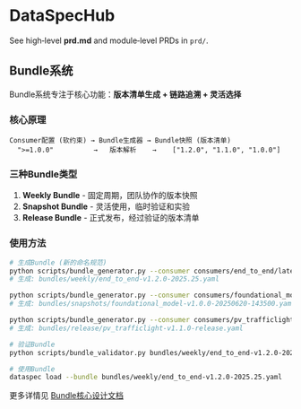 # DataSpecHub

See high‑level **prd.md** and module‑level PRDs in `prd/`.

## Bundle系统

Bundle系统专注于核心功能：**版本清单生成 + 链路追溯 + 灵活选择**

### 核心原理
```
Consumer配置 (软约束) → Bundle生成器 → Bundle快照 (版本清单)
  ">=1.0.0"          →   版本解析    →    ["1.2.0", "1.1.0", "1.0.0"]
```

### 三种Bundle类型

1. **Weekly Bundle** - 固定周期，团队协作的版本快照
2. **Snapshot Bundle** - 灵活使用，临时验证和实验
3. **Release Bundle** - 正式发布，经过验证的版本清单

### 使用方法

```bash
# 生成Bundle (新的命名规范)
python scripts/bundle_generator.py --consumer consumers/end_to_end/latest.yaml --type weekly
# 生成: bundles/weekly/end_to_end-v1.2.0-2025.25.yaml

python scripts/bundle_generator.py --consumer consumers/foundational_model/latest.yaml --type snapshot  
# 生成: bundles/snapshots/foundational_model-v1.0.0-20250620-143500.yaml

python scripts/bundle_generator.py --consumer consumers/pv_trafficlight/latest.yaml --type release
# 生成: bundles/release/pv_trafficlight-v1.1.0-release.yaml

# 验证Bundle
python scripts/bundle_validator.py bundles/weekly/end_to_end-v1.2.0-2025.25.yaml

# 使用Bundle
dataspec load --bundle bundles/weekly/end_to_end-v1.2.0-2025.25.yaml
```

更多详情见 [Bundle核心设计文档](docs/BUNDLE_CORE_DESIGN.md)
